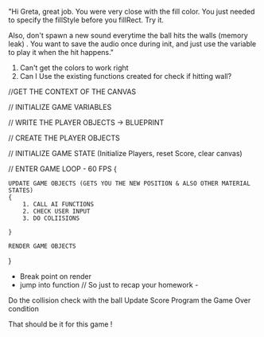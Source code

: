 "Hi Greta, great job. You were very close with the fill color. You just needed to specify the fillStyle before you fillRect. Try it.

Also, don't spawn a new sound everytime the ball hits the walls (memory leak) . You want to save the audio once during init, and just use the variable to play it when the hit happens."


1. Can't get the colors to work right
2. Can I Use the existing functions created for check if hitting wall?

//GET THE CONTEXT OF THE CANVAS

// INITIALIZE GAME VARIABLES

// WRITE THE PLAYER OBJECTS -> BLUEPRINT

// CREATE THE PLAYER OBJECTS

// INITIALIZE GAME STATE (Initialize Players, reset Score, clear canvas)

// ENTER GAME LOOP - 60 FPS
{
	
	UPDATE GAME OBJECTS (GETS YOU THE NEW POSITION & ALSO OTHER MATERIAL STATES)
	{
		1. CALL AI FUNCTIONS
		2. CHECK USER INPUT 
		3. DO COLIISIONS
		
	}

	RENDER GAME OBJECTS


}

- Break point on render 
- jump into function
//
So just to recap your homework - 

Do the collision check with the ball 
Update Score 
Program the Game Over condition 

That should be it for this game ! 